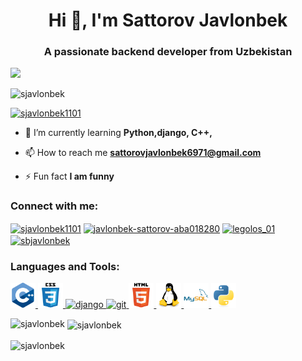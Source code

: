 <h1 align="center">Hi 👋, I'm Sattorov Javlonbek</h1>
<h3 align="center">A passionate backend developer from Uzbekistan</h3>
<img align="rigt" alt"Coding" width="400" src="https://cdn.dribbble.com/users/926537/screenshots/4502924/python-2.gif">

<p align="left"> <img src="https://komarev.com/ghpvc/?username=sjavlonbek&label=Profile%20views&color=0e75b6&style=flat" alt="sjavlonbek" /> </p>

<p align="left"> <a href="https://twitter.com/sjavlonbek1101" target="blank"><img src="https://img.shields.io/twitter/follow/sjavlonbek1101?logo=twitter&style=for-the-badge" alt="sjavlonbek1101" /></a> </p>

- 🌱 I’m currently learning **Python,django, C++,**

- 📫 How to reach me **sattorovjavlonbek6971@gmail.com**

- ⚡ Fun fact **I am funny**

<h3 align="left">Connect with me:</h3>
<p align="left">
<a href="https://twitter.com/sjavlonbek1101" target="blank"><img align="center" src="https://raw.githubusercontent.com/rahuldkjain/github-profile-readme-generator/master/src/images/icons/Social/twitter.svg" alt="sjavlonbek1101" height="40" width="40" /></a>
<a href="https://linkedin.com/in/javlonbek-sattorov-aba018280" target="blank"><img align="center" src="https://raw.githubusercontent.com/rahuldkjain/github-profile-readme-generator/master/src/images/icons/Social/linked-in-alt.svg" alt="javlonbek-sattorov-aba018280" height="40" width="40" /></a>
<a href="https://instagram.com/legolos_01" target="blank"><img align="center" src="https://raw.githubusercontent.com/rahuldkjain/github-profile-readme-generator/master/src/images/icons/Social/instagram.svg" alt="legolos_01" height="40" width="40" /></a>
<a href="https://www.leetcode.com/sbjavlonbek" target="blank"><img align="center" src="https://raw.githubusercontent.com/rahuldkjain/github-profile-readme-generator/master/src/images/icons/Social/leet-code.svg" alt="sbjavlonbek" height="40" width="40" /></a>
</p>

<h3 align="left">Languages and Tools:</h3>
<p align="left"> <a href="https://www.w3schools.com/cpp/" target="_blank" rel="noreferrer"> <img src="https://raw.githubusercontent.com/devicons/devicon/master/icons/cplusplus/cplusplus-original.svg" alt="cplusplus" width="40" height="40"/> </a> <a href="https://www.w3schools.com/css/" target="_blank" rel="noreferrer"> <img src="https://raw.githubusercontent.com/devicons/devicon/master/icons/css3/css3-original-wordmark.svg" alt="css3" width="40" height="40"/> </a> <a href="https://www.djangoproject.com/" target="_blank" rel="noreferrer"> <img src="https://cdn.worldvectorlogo.com/logos/django.svg" alt="django" width="40" height="40"/> </a> <a href="https://git-scm.com/" target="_blank" rel="noreferrer"> <img src="https://www.vectorlogo.zone/logos/git-scm/git-scm-icon.svg" alt="git" width="40" height="40"/> </a> <a href="https://www.w3.org/html/" target="_blank" rel="noreferrer"> <img src="https://raw.githubusercontent.com/devicons/devicon/master/icons/html5/html5-original-wordmark.svg" alt="html5" width="40" height="40"/> </a> <a href="https://www.linux.org/" target="_blank" rel="noreferrer"> <img src="https://raw.githubusercontent.com/devicons/devicon/master/icons/linux/linux-original.svg" alt="linux" width="40" height="40"/> </a> <a href="https://www.mysql.com/" target="_blank" rel="noreferrer"> <img src="https://raw.githubusercontent.com/devicons/devicon/master/icons/mysql/mysql-original-wordmark.svg" alt="mysql" width="40" height="40"/> </a> <a href="https://www.python.org" target="_blank" rel="noreferrer"> <img src="https://raw.githubusercontent.com/devicons/devicon/master/icons/python/python-original.svg" alt="python" width="40" height="40"/> </a> </p>

<p><img align="left" src="https://github-readme-stats.vercel.app/api/top-langs?username=sjavlonbek&show_icons=true&locale=en&layout=compact" alt="sjavlonbek" /></p>

<p>&nbsp;<img align="center" src="https://github-readme-stats.vercel.app/api?username=sjavlonbek&show_icons=true&locale=en" alt="sjavlonbek" /></p>

<p><img align="center" src="https://github-readme-streak-stats.herokuapp.com/?user=sjavlonbek&" alt="sjavlonbek" /></p>

